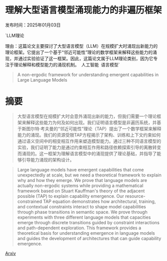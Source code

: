 # 理解大型语言模型涌现能力的非遍历框架

发布时间：2025年01月03日

`LLM理论

理由：这篇论文主要探讨了大型语言模型（LLM）在规模扩大时涌现出新能力的理论框架。它提出了一个基于“邻近可能性”理论的数学框架来解释这些能力的涌现，并通过实验验证了这一框架。因此，这篇论文属于LLM理论类别，因为它专注于理论解释和模型能力的涌现机制。` `人工智能` `语言模型`

> A non-ergodic framework for understanding emergent capabilities in Large Language Models

# 摘要

> 大型语言模型在规模扩大时会意外涌现出新的能力，但我们需要一个理论框架来解释这些能力为何及如何出现。我们证明语言模型是非遍历系统，并基于斯图尔特·考夫曼的“邻近可能性”理论（TAP）提出了一个数学框架来解释能力的涌现。我们的资源受限TAP方程揭示了架构、训练和上下文约束如何通过语义空间中的相变相互作用来塑造模型能力。通过三种不同语言模型的实验，我们证明了能力是通过约束相互作用和路径依赖探索引导的离散转变而涌现的。这一框架为理解语言模型中的涌现提供了理论基础，并指导了能够引导能力涌现的架构设计。

> Large language models have emergent capabilities that come unexpectedly at scale, but we need a theoretical framework to explain why and how they emerge. We prove that language models are actually non-ergodic systems while providing a mathematical framework based on Stuart Kauffman's theory of the adjacent possible (TAP) to explain capability emergence. Our resource-constrained TAP equation demonstrates how architectural, training, and contextual constraints interact to shape model capabilities through phase transitions in semantic space. We prove through experiments with three different language models that capacities emerge through discrete transitions guided by constraint interactions and path-dependent exploration. This framework provides a theoretical basis for understanding emergence in language models and guides the development of architectures that can guide capability emergence.

[Arxiv](https://arxiv.org/abs/2501.01638)